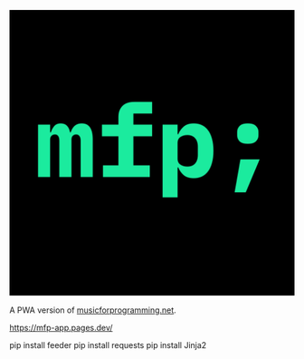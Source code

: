 ![mfp;](public/mfp.png)

A PWA version of [musicforprogramming.net](https://musicforprogramming.net).

https://mfp-app.pages.dev/

pip install feeder
pip install requests
pip install Jinja2
